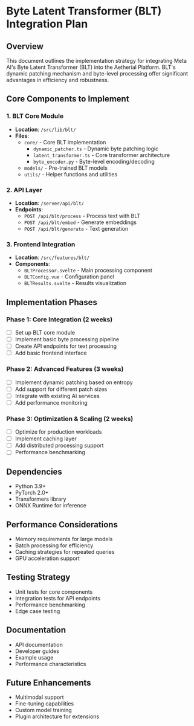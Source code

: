 # Byte Latent Transformer (BLT) Integration Plan

## Overview
This document outlines the implementation strategy for integrating Meta AI's Byte Latent Transformer (BLT) into the Aetherial Platform. BLT's dynamic patching mechanism and byte-level processing offer significant advantages in efficiency and robustness.

## Core Components to Implement

### 1. BLT Core Module
- **Location**: `/src/lib/blt/`
- **Files**:
  - `core/` - Core BLT implementation
    - `dynamic_patcher.ts` - Dynamic byte patching logic
    - `latent_transformer.ts` - Core transformer architecture
    - `byte_encoder.py` - Byte-level encoding/decoding
  - `models/` - Pre-trained BLT models
  - `utils/` - Helper functions and utilities

### 2. API Layer
- **Location**: `/server/api/blt/`
- **Endpoints**:
  - `POST /api/blt/process` - Process text with BLT
  - `POST /api/blt/embed` - Generate embeddings
  - `POST /api/blt/generate` - Text generation

### 3. Frontend Integration
- **Location**: `/src/features/blt/`
- **Components**:
  - `BLTProcessor.svelte` - Main processing component
  - `BLTConfig.vue` - Configuration panel
  - `BLTResults.svelte` - Results visualization

## Implementation Phases

### Phase 1: Core Integration (2 weeks)
- [ ] Set up BLT core module
- [ ] Implement basic byte processing pipeline
- [ ] Create API endpoints for text processing
- [ ] Add basic frontend interface

### Phase 2: Advanced Features (3 weeks)
- [ ] Implement dynamic patching based on entropy
- [ ] Add support for different patch sizes
- [ ] Integrate with existing AI services
- [ ] Add performance monitoring

### Phase 3: Optimization & Scaling (2 weeks)
- [ ] Optimize for production workloads
- [ ] Implement caching layer
- [ ] Add distributed processing support
- [ ] Performance benchmarking

## Dependencies
- Python 3.9+
- PyTorch 2.0+
- Transformers library
- ONNX Runtime for inference

## Performance Considerations
- Memory requirements for large models
- Batch processing for efficiency
- Caching strategies for repeated queries
- GPU acceleration support

## Testing Strategy
- Unit tests for core components
- Integration tests for API endpoints
- Performance benchmarking
- Edge case testing

## Documentation
- API documentation
- Developer guides
- Example usage
- Performance characteristics

## Future Enhancements
- Multimodal support
- Fine-tuning capabilities
- Custom model training
- Plugin architecture for extensions
